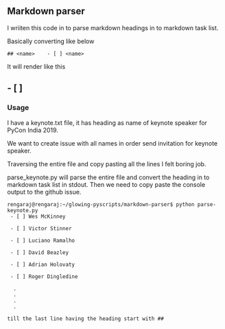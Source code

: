 ## Markdown parser

I wriiten this code in to parse markdown headings in
to markdown task list.

Basically converting like below

```
## <name>    - [ ] <name>
```

It will render like this

## <name>    - [ ] <name>


### Usage

I have a keynote.txt file, it has heading as name of
keynote speaker for PyCon India 2019.

We want to create issue with all names in order send invitation for
keynote speaker.

Traversing the entire file and copy pasting all the lines I felt boring job.

parse_keynote.py will parse the entire file and convert the heading in to markdown task
list in stdout. Then we need to copy paste the console output to the github issue.

```
rengaraj@rengaraj:~/glowing-pyscripts/markdown-parser$ python parse-keynote.py
 - [ ] Wes McKinney

 - [ ] Victor Stinner

 - [ ] Luciano Ramalho

 - [ ] David Beazley

 - [ ] Adrian Holovaty

 - [ ] Roger Dingledine

  .
  .
  .
  .

till the last line having the heading start with ##


```
